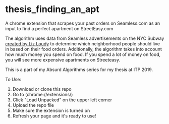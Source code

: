 # thesis_finding_an_apt

A chrome extension that scrapes your past orders on Seamless.com as an input to find a perfect apartment on StreetEasy.com

The algorithm uses data from Seamless advertisements on the NYC Subway [created by Liz Loudy](http://www.lizloudy.com/seamless-awards) to determine which neighborhood people should live in based on their food orders. Additionally, the algorithm takes into account how much money you spend on food. If you spend a lot of money on food, you will see more expensive apartments on Streeteasy.

This is a part of my Absurd Algorithms series for my thesis at ITP 2019. 

To Use: 
1. Download or clone this repo
2. Go to (chrome://extensions/)
3. Click "Load Unpacked" on the upper left corner
4. Upload the repo file 
5. Make sure the extension is turned on
6. Refresh your page and it's ready to use!
